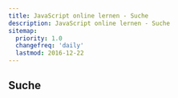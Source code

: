 ```yaml
---
title: JavaScript online lernen - Suche
description: JavaScript online lernen - Suche
sitemap:
  priority: 1.0
  changefreq: 'daily'
  lastmod: 2016-12-22
---
```


## Suche

<div id="tipue_search_content"></div>

<script>
var tipuesearch = {"pages": [
  {% for page in site.pages %}
    {% if page.url contains "/Suche/" or page.url contains "/Sitemap/" or page.url contains "/sitemap.xml" or page.url contains "/assets/css/style.css" %}
    
    {% else %}
      {"title": "{{page.title | replace_first: 'JavaScript online lernen - ', '' | markdownify | strip_html | strip_newlines | replace: '"', '\"'}}", "text": "{{page.content | markdownify | strip_html | strip_newlines | xml_escape | replace: '"', '\"'}}", "tags": "", "url": "{{page.url}}"},
    {% endif %}
  {% endfor %}
  {"title": "", "text": "", "tags": "", "url": ""}
]};

var $j = jQuery.noConflict();

$j(document).ready(function() {
  $j('#tipue_search_input').tipuesearch({
    'mode': 'static',
    'show': 100,
    'showTitleCount': false,
    'minimumLength': 1
  });
});
</script>
